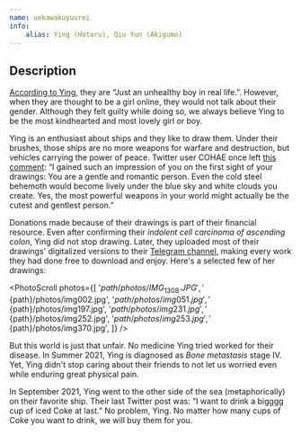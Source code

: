 ```yaml
---
name: uekawakuyuurei
info:
    alias: Ying (Hotaru), Qiu Yun (Akigumo)
---
```


## Description

[According to Ying](https://twitter.com/Uekawakuyuurei/status/1416208961339019267), they are “Just an unhealthy boy in real life.”.
However, when they are thought to be a girl online, they would not talk about their gender.
Although they felt guilty while doing so,
we always believe Ying to be the most kindhearted and most lovely girl or boy.

Ying is an enthusiast about ships and they like to draw them.
Under their brushes, those ships are no more weapons for warfare and destruction, but vehicles carrying the power of peace.
Twitter user COHAE once left [this comment](https://twitter.com/COHAE9999/status/1413772800444227584):
“I gained such an impression of you on the first sight of your drawings: You are a gentle and romantic person.
Even the cold steel behemoth would become lively under the blue sky and white clouds you create.
Yes, the most powerful weapons in your world might actually be the cutest and gentlest person.”

Donations made because of their drawings is part of their financial resource.
Even after confirming their *indolent cell carcinoma of ascending colon*, Ying did not stop drawing.
Later, they uploaded most of their drawings' digitalized versions to their [Telegram channel](https://t.me/joinchat/65vSQ6ELb3YxN2I9),
making every work they had done free to download and enjoy.
Here's a selected few of her drawings:

<PhotoScroll photos={[
    '${path}/photos/IMG_1308.JPG', 
    '${path}/photos/img002.jpg', 
    '${path}/photos/img051.jpg', 
    '${path}/photos/img197.jpg', 
    '${path}/photos/img231.jpg', 
    '${path}/photos/img252.jpg', 
    '${path}/photos/img253.jpg', 
    '${path}/photos/img370.jpg', 
]} />

But this world is just that unfair.
No medicine Ying tried worked for their disease.
In Summer 2021, Ying is diagnosed as *Bone metastasis* stage IV.
Yet, Ying didn't stop caring about their friends to not let us worried even while enduring great physical pain.

In September 2021, Ying went to the other side of the sea (metaphorically) on their favorite ship.
Their last Twitter post was:
“I want to drink a bigggg cup of iced Coke at last.”
No problem, Ying. No matter how many cups of Coke you want to drink, we will buy them for you.

<ChannelBackupButton platform="telegram" />
